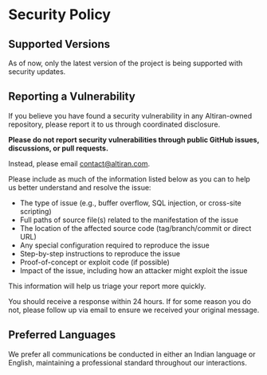 # Security Policy

## Supported Versions

As of now, only the latest version of the project is being supported with security updates.

## Reporting a Vulnerability

If you believe you have found a security vulnerability in any Altiran-owned repository, please report it to us
through coordinated disclosure.

**Please do not report security vulnerabilities through public GitHub issues, discussions, or pull requests.**

Instead, please email [contact@altiran.com](mailto:contact@altiran.com).

Please include as much of the information listed below as you can to help us better understand and resolve the issue:

* The type of issue (e.g., buffer overflow, SQL injection, or cross-site scripting)
* Full paths of source file(s) related to the manifestation of the issue
* The location of the affected source code (tag/branch/commit or direct URL)
* Any special configuration required to reproduce the issue
* Step-by-step instructions to reproduce the issue
* Proof-of-concept or exploit code (if possible)
* Impact of the issue, including how an attacker might exploit the issue

This information will help us triage your report more quickly.

You should receive a response within 24 hours. If for some reason you do not, please follow up via email to ensure we
received your original message.

## Preferred Languages

We prefer all communications be conducted in either an Indian language or English, maintaining a professional standard
throughout our interactions.
